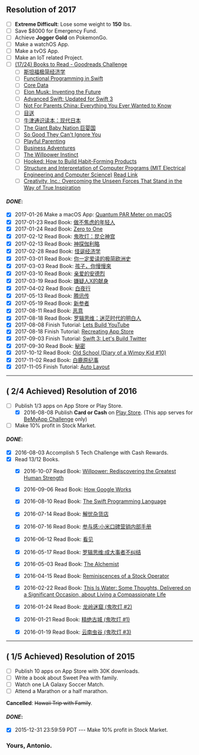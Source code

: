 ## Resolution of 2017
- [ ] **Extreme Difficult**: Lose some weight to **150** lbs.
- [ ] Save $8000 for Emergency Fund.
- [ ] Achieve **Jogger Gold** on PokemonGo.
- [ ] Make a watchOS App.
- [ ] Make a tvOS App.
- [ ] Make an IoT related Project.
- [ ] [\(17/24\) Books to Read - Goodreads Challenge](https://www.goodreads.com/user_challenges/7427232)
  - [ ] [斯坦福极简经济学](https://www.goodreads.com/book/show/28007373)
  - [ ] [Functional Programming in Swift](https://www.goodreads.com/book/show/23315627-functional-programming-in-swift)
  - [ ] [Core Data](https://www.goodreads.com/book/show/28198400-core-data)
  - [ ] [Elon Musk: Inventing the Future](https://www.goodreads.com/book/show/22543496-elon-musk)
  - [ ] [Advanced Swift: Updated for Swift 3](https://www.goodreads.com/book/show/32589256-advanced-swift)
  - [ ] [Not For Parents China: Everything You Ever Wanted to Know](https://www.goodreads.com/book/show/16187577-not-for-parents-china)
  - [ ] [目送](https://www.goodreads.com/book/show/4756002)
  - [ ] [牛津通识读本：现代日本](https://www.goodreads.com/book/show/23382168)
  - [ ] [The Giant Baby Nation 巨婴国](https://www.goodreads.com/book/show/33198391-the-giant-baby-nation)
  - [ ] [So Good They Can't Ignore You](https://www.goodreads.com/book/show/13525945-so-good-they-can-t-ignore-you)
  - [ ] [Playful Parenting](https://www.goodreads.com/book/show/160909.Playful_Parenting)
  - [ ] [Business Adventures](https://www.goodreads.com/book/show/4191136-business-adventures)
  - [ ] [The Willpower Instinct](https://www.goodreads.com/book/show/10865206-the-willpower-instinct)
  - [ ] [Hooked: How to Build Habit-Forming Products](https://www.goodreads.com/book/show/22668729-hooked)
  - [ ] [Structure and Interpretation of Computer Programs (MIT Electrical Engineering and Computer Science)](https://www.goodreads.com/book/show/43713.Structure_and_Interpretation_of_Computer_Programs) [Read Link](https://mitpress.mit.edu/sicp/full-text/book/book.html)
  - [ ] [Creativity, Inc.: Overcoming the Unseen Forces That Stand in the Way of True Inspiration](https://www.goodreads.com/book/show/18077903-creativity-inc)

#### _DONE_:
- [x] 2017-01-26 Make a macOS App: [Quantum PAR Meter on macOS](https://www.hydrofarm.com/p/LGBQM)
- [x] 2017-01-23 Read Book: [做不焦虑的年轻人](https://www.goodreads.com/book/show/33958384)
- [x] 2017-01-24 Read Book: [Zero to One](https://www.goodreads.com/book/show/18050143-zero-to-one)
- [x] 2017-02-12 Read Book: [鬼吹灯：昆仑神宫](https://www.goodreads.com/book/show/28352366)
- [x] 2017-02-13 Read Book: [神探伽利略](https://www.goodreads.com/book/show/22171647)
- [x] 2017-02-28 Read Book: [怪诞经济学](https://www.goodreads.com/book/show/34276696)
- [x] 2017-03-01 Read Book: [你一定爱读的极简欧洲史](https://www.goodreads.com/book/show/18871345)
- [x] 2017-03-03 Read Book: [孩子，你慢慢來](https://www.goodreads.com/book/show/5873761)
- [x] 2017-03-10 Read Book: [亲爱的安德烈](https://www.goodreads.com/book/show/34470061)
- [x] 2017-03-19 Read Book: [嫌疑人X的献身](https://www.goodreads.com/book/show/12354752-x)
- [x] 2017-04-02 Read Book: [白夜行](https://www.goodreads.com/book/show/25988656)
- [x] 2017-05-13 Read Book: [腾讯传](https://www.goodreads.com/book/show/33782211)
- [x] 2017-05-19 Read Book: [新参者](https://www.goodreads.com/book/show/34426901)
- [x] 2017-08-11 Read Book: [恶意](https://www.goodreads.com/book/show/35500089)
- [x] 2017-08-18 Read Book: [罗辑思维：迷茫时代的明白人](https://www.goodreads.com/book/show/27865651)
- [x] 2017-08-08 Finish Tutorial: [Lets Build YouTube](https://www.youtube.com/playlist?list=PL0dzCUj1L5JGKdVUtA5xds1zcyzsz7HLj)
- [x] 2017-08-18 Finish Tutorial: [Recreating App Store](https://www.youtube.com/playlist?list=PL0dzCUj1L5JEXct3-OV6itP7Kz3tRDmma)
- [x] 2017-09-03 Finish Tutorial: [Swift 3: Let's Build Twitter](https://www.youtube.com/playlist?list=PL0dzCUj1L5JE1wErjzEyVqlvx92VN3DL5)
- [x] 2017-09-30 Read Book: [秘密](https://www.goodreads.com/book/show/26067611)
- [x] 2017-10-12 Read Book: [Old School (Diary of a Wimpy Kid #10)](https://www.goodreads.com/book/show/25222064-old-school)
- [x] 2017-11-02 Read Book: [白鹿原纪事](https://www.goodreads.com/book/show/31695765)
- [x] 2017-11-05 Finish Tutorial: [Auto Layout](https://www.youtube.com/playlist?list=PL0dzCUj1L5JHdeOlzJtp5zlsdrliJTC7F)

------

## ( 2/4 Achieved) Resolution of 2016
- [ ] Publish 1/3 apps on App Store or Play Store.
  - [x] 2016-08-08 Publish **Card or Cash** on [Play Store](https://play.google.com/store/apps/details?id=com.antonio081014.android.cardorcash). (This app serves for [BeMyApp Challenge](http://appsthatprint.bemyapp.com/) only)
- [ ] Make 10% profit in Stock Market.

#### _DONE_: 
- [x] 2016-08-03 Accomplish 5 Tech Challenge with Cash Rewards.
- [x] Read 13/12 Books.
  - [x] 2016-10-07 Read Book: [Willpower: Rediscovering the Greatest Human Strength](https://www.goodreads.com/book/show/11104933-willpower)
  - [x] 2016-09-06 Read Book: [How Google Works](https://www.goodreads.com/book/show/23158207-how-google-works)
  - [x] 2016-08-10 Read Book: [The Swift Programming Language](https://www.goodreads.com/book/show/22394477-the-swift-programming-language)
  - [x] 2016-07-14 Read Book: [解忧杂货店](https://www.goodreads.com/book/show/24982941)
  - [x] 2016-07-16 Read Book: [参与感:小米口碑营销内部手册](https://www.goodreads.com/book/show/24787690)
  - [x] 2016-06-12 Read Book: [看见](https://www.goodreads.com/book/show/18458655)
  - [x] 2016-05-17 Read Book: [罗辑思维:成大事者不纠结](https://www.goodreads.com/book/show/27846199)
  - [x] 2016-05-03 Read Book: [The Alchemist](https://www.goodreads.com/book/show/865.The_Alchemist)
  - [x] 2016-04-15 Read Book: [Reminiscences of a Stock Operator](https://www.goodreads.com/book/show/891844.Reminiscences_of_a_Stock_Operator)
  - [x] 2016-02-22 Read Book: [This Is Water: Some Thoughts, Delivered on a Significant Occasion, about Living a Compassionate Life](https://www.goodreads.com/book/show/5986375-this-is-water)
  - [x] 2016-01-24 Read Book: [龙岭迷窟 (鬼吹灯 #2)](https://www.goodreads.com/book/show/28352186)
  - [x] 2016-01-21 Read Book: [精绝古城 (鬼吹灯 #1)](https://www.goodreads.com/book/show/28352168)
  - [x] 2016-01-19 Read Book: [云南虫谷 (鬼吹灯 #3)](https://www.goodreads.com/book/show/28352256)


------

## ( 1/5 Achieved) Resolution of 2015
- [ ] Publish 10 apps on App Store with 30K downloads.
- [ ] Write a book about Sweet Pea with family.
- [ ] Watch one LA Galaxy Soccer Match.
- [ ] Attend a Marathon or a half marathon.

**Cancelled**: ~~Hawaii Trip with Family~~.

#### _DONE_: 
- [x] 2015-12-31 23:59:59 PDT --- Make 10% profit in Stock Market.

### Yours, Antonio.
